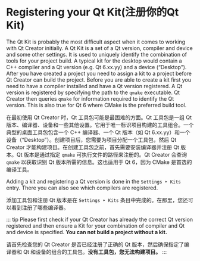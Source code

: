 # Registering your Qt Kit(注册你的Qt Kit)

The Qt Kit is probably the most difficult aspect when it comes to working with Qt Creator initially. A Qt Kit is a set of a Qt version, compiler and device and some other settings. It is used to uniquely identify the combination of tools for your project build. A typical kit for the desktop would contain a C++ compiler and a Qt version (e.g. Qt 6.xx.yy) and a device (“Desktop”). After you have created a project you need to assign a kit to a project before Qt Creator can build the project. Before you are able to create a kit first you need to have a compiler installed and have a Qt version registered. A Qt version is registered by specifying the path to the `qmake` executable. Qt Creator then queries `qmake` for information required to identify the Qt version. This is also true for Qt 6 where CMake is the preferred build tool.

在最初使用 Qt Creator 时，Qt 工具包可能是最困难的方面。Qt 工具包是一组 Qt 版本、编译器、设备和一些其他设置。它用于唯一标识项目构建的工具组合。一个典型的桌面工具包包含一个 C++ 编译器、一个 Qt 版本（如 Qt 6.xx.yy）和一个设备（“Desktop”）。创建项目后，您需要为项目分配一个工具包，然后 Qt Creator 才能构建项目。在创建工具包之前，首先需要安装编译器并注册 Qt 版本。Qt 版本是通过指定 `qmake` 可执行文件的路径来注册的。Qt Creator 会查询 `qmake` 以获取识别 Qt 版本所需的信息。这也适用于 Qt 6，因为 CMake 是首选的编译工具。



Adding a kit and registering a Qt version is done in the `Settings ‣ Kits` entry. There you can also see which compilers are registered.

添加工具包和注册 Qt 版本是在 `Settings ‣ Kits` 条目中完成的。在那里，您还可以看到注册了哪些编译器。


::: tip
Please first check if your Qt Creator has already the correct Qt version registered and then ensure a Kit for your combination of compiler and Qt and device is specified. **You can not build a project without a kit.**

请首先检查您的 Qt Creator 是否已经注册了正确的 Qt 版本，然后确保指定了编译器和 Qt 和设备的组合的工具包。**没有工具包，您无法构建项目。**
:::

